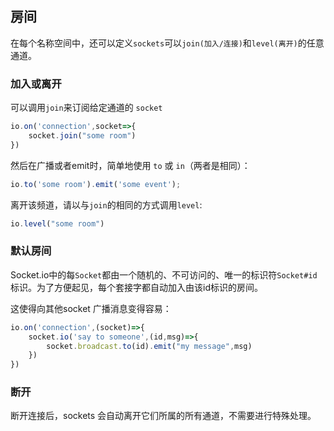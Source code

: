 ## 房间

在每个名称空间中，还可以定义`sockets`可以`join(加入/连接)`和`level(离开)`的任意通道。

### 加入或离开

可以调用`join`来订阅给定通道的 `socket`

```js
io.on('connection',socket=>{
    socket.join("some room")
})
```

然后在广播或者emit时，简单地使用 `to` 或 `in`（两者是相同）：

```js
io.to('some room').emit('some event');
```

离开该频道，请以与`join`的相同的方式调用`level`:

```js
io.level("some room")
```

### 默认房间

Socket.io中的每`Socket`都由一个随机的、不可访问的、唯一的标识符`Socket#id`标识。为了方便起见，每个套接字都自动加入由该id标识的房间。


这使得向其他socket 广播消息变得容易：

```js
io.on('connection',(socket)=>{
    socket.io('say to someone',(id,msg)=>{
        socket.broadcast.to(id).emit("my message",msg)
    })
})
```

### 断开

断开连接后，sockets 会自动离开它们所属的所有通道，不需要进行特殊处理。

